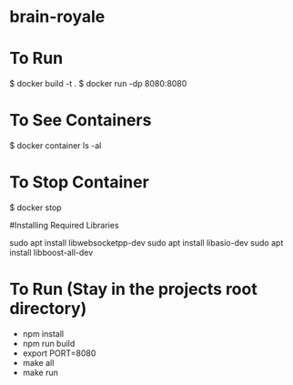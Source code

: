 # brain-royale

# To Run
$ docker build -t <tagname> .
$ docker run -dp 8080:8080 <tagname>

# To See Containers
$ docker container ls -al

# To Stop Container
$ docker stop <containerID>

#Installing Required Libraries

sudo apt install libwebsocketpp-dev
sudo apt install libasio-dev
sudo apt install libboost-all-dev

# To Run (Stay in the projects root directory)
* npm install
* npm run build
* export PORT=8080
* make all
* make run

